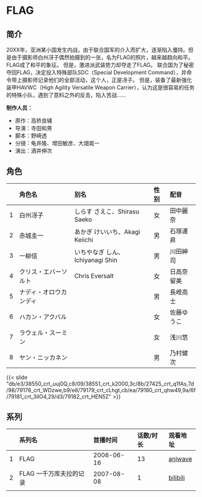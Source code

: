 # FLAG


## 简介

20XX年，亚洲某小国发生内战，由于联合国军的介入而扩大，逐渐陷入僵持。但是由于摄影师白州冴子偶然拍摄到的一张，名为FLAG的照片，越来越趋向和平。FLAG成了和平的象征。
但是，激进派武装势力却夺走了FLAG。
联合国为了秘密夺回FLAG，决定投入特殊部队SDC（Special Development Command），并命令带上摄影师记录他们的全部活动，这个人，正是冴子。
但是，装备了最新强化装甲HAVWC（High Agility Versatile Weapon Carrier），认为这是很容易的任务的特殊小队，遇到了意料之外的反击，陷入苦战……

**制作人员：**
- 原作：高桥良辅
- 导演：寺田和男
- 脚本：野崎透
- 分镜：龟井隆、增田敏彦、大畑晃一
- 演出：酒井伸次

## 角色

|     |   角色名   |   别名  | 性别 |  配音  |
|:--- |:------  |:----      |:---  |:--   |
| 1 | 白州冴子 | しらす さえこ、Shirasu Saeko | 女 | 田中麗奈 |
| 2 | 赤城圭一 | あかぎ けいいち、Akagi Keiichi | 男 | 石塚運昇 |
| 3 | 一柳信 | いちやなぎ しん、Ichiyanagi Shin | 男 | 川田紳司 |
| 4 | クリス・エバーソルト | Chris Eversalt | 女 | 日高奈留美 |
| 5 | ナディ・オロウカンディ |  | 男 | 長嶝高士 |
| 6 | ハカン・アクバル |  | 女 | 佐藤ゆうこ |
| 7 | ラウェル・スーミン |  | 女 | 浅川悠 |
| 8 | ヤン・ニッカネン |  | 男 | 乃村健次 |

{{< slide "db/e3/38550_crt_uuj0Q,c8/09/38551_crt_k2000,3c/8b/27425_crt_q1fAs,7d/98/79178_crt_WDzwe,b9/e8/79179_crt_cLhgt,cb/ea/79180_crt_qhw49,9a/6f/79181_crt_3iIO4,29/d3/79182_crt_HEN5Z" >}}

## 系列

|     | 系列名            | 首播时间       | 话数/时长 | 观看地址                                                    |
| :-- | :------------- | :--------- | :---- | :------------------------------------------------------ |
| 1   | FLAG           | 2006-06-16 | 13    | [aniwave](https://aniwave.to/watch/flag.zxow)           |
| 2   | FLAG 一千万库夫拉的记录 | 2007-08-08 | 1     | [bilibili](https://www.bilibili.com/video/BV1Sb411S7Pc) |
|     |                |            |       |                                                         |



